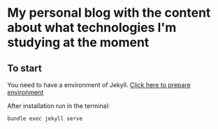 # My personal blog with the content about what technologies I'm studying at the moment

## To start

You need to have a environment of Jekyll. [Click here to prepare environment](https://jekyllrb.com/docs/installation/)

After installation run in the terminal:

```bash
bundle exec jekyll serve
```
